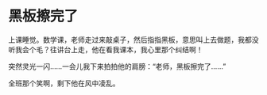# 黑板擦完了

上课睡觉。数学课，老师走过来敲桌子，然后指指黑板，意思叫上去做题，我都没听我会个毛？往讲台上走，他在看我课本，我心里那个纠结啊！

突然灵光一闪……一会儿我下来拍拍他的肩膀：“老师，黑板擦完了……”

全班那个笑啊，剩下他在风中凌乱。